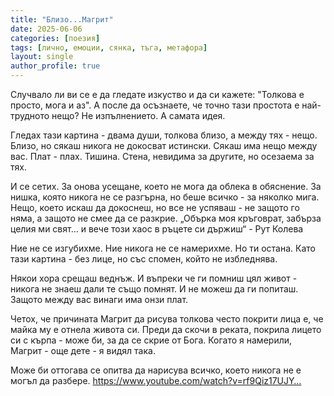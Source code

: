 ```yaml
---
title: "Близо...Магрит"
date: 2025-06-06
categories: [поезия]
tags: [лично, емоции, сянка, тъга, метафора]
layout: single
author_profile: true
---
```


Случвало ли ви се е да гледате изкуство и да си кажете:
"Толкова е просто, мога и аз".
А после да осъзнаете, че точно тази простота е най-трудното нещо?
Не изпълнението. А самата идея.

Гледах тази картина -
двама души, толкова близо,
а между тях - нещо.
Близо, но сякаш никога не докосват истински.
Сякаш има нещо между вас.
Плат - плах. Тишина.
Стена, невидима за другите, но осезаема за тях.

И се сетих.
За онова усещане, което не мога да облека в обяснение.
За нишка, която никога не се разгърна,
но беше всичко - за няколко мига.
Нещо, което искаш да докоснеш,
но все не успяваш -
не защото го няма,
а защото не смее да се разкрие.
    „Обърка моя кръговрат, забърза целия ми свят...
    и вече този хаос в ръцете си държиш“
    - Рут Колева

Ние не се изгубихме.
Ние никога не се намерихме.
Но ти остана.
Като тази картина - без лице,
но със спомен, който не избледнява.

Някои хора срещаш веднъж.
И въпреки че ги помниш цял живот -
никога не знаеш дали те също помнят.
И не можеш да ги попиташ.
Защото между вас винаги има онзи плат.

Четох, че причината Магрит да рисува толкова често покрити лица е,
че майка му е отнела живота си.
Преди да скочи в реката,
покрила лицето си с кърпа -
може би, за да се скрие от Бога.
Когато я намерили, Магрит - още дете - я видял така.

Може би оттогава се опитва да нарисува всичко,
което никога не е могъл да разбере.
https://www.youtube.com/watch?v=rf9Qiz17UJY…